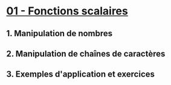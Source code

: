 # [01 - Fonctions scalaires](https://openclassrooms.com/fr/courses/1959476-administrez-vos-bases-de-donnees-avec-mysql/1966680-fonctions-scalaires)

## 1. Manipulation de nombres



## 2. Manipulation de chaînes de caractères

## 3. Exemples d'application et exercices